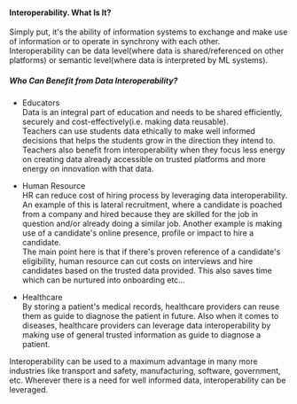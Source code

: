 #### Interoperability. What Is It?
Simply put, it's the ability of information systems to exchange and make use of information or to operate in synchrony with each other.<br> Interoperability can be data level(where data is shared/referenced on other platforms) or semantic level(where data is interpreted by ML systems).

##### Who Can Benefit from Data Interoperability?

- Educators<br>
Data is an integral part of education and needs to be shared efficiently, securely and cost-effectively(i.e. making data reusable).<br> Teachers can use students data ethically to make well informed decisions that helps the students grow in the direction they intend to. Teachers also benefit from interoperability when they focus less energy on creating data already accessible on trusted platforms and more energy on innovation with that data. 

- Human Resource<br>
HR can reduce cost of hiring process by leveraging data interoperability. An example of this is lateral recruitment, where a candidate is poached from a company and hired because they are skilled for the job in question and/or already doing a similar job. Another example is making use of a candidate's online presence, profile or impact to hire a candidate.<br> The main point here is that if there's proven reference of a candidate's eligibility, human resource can cut costs on interviews and hire candidates based on the trusted data provided. This also saves time which can be nurtured into onboarding etc...

- Healthcare<br>
By storing a patient's medical records, healthcare providers can reuse them as guide to diagnose the patient in future. Also when it comes to diseases, healthcare providers can leverage data interoperability by making use of general trusted information as guide to diagnose a patient.

Interoperability can be used to a maximum advantage in many more industries like transport and safety, manufacturing, software, government, etc. Wherever there is a need for well informed data, interoperability can be leveraged.

